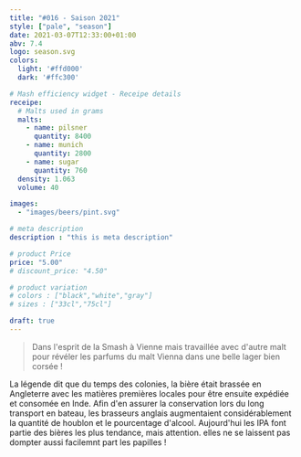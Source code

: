 ```yaml
---
title: "#016 - Saison 2021"
style: ["pale", "season"]
date: 2021-03-07T12:33:00+01:00
abv: 7.4
logo: season.svg
colors:
  light: '#ffd000'
  dark: '#ffc300'

# Mash efficiency widget - Receipe details
receipe:
  # Malts used in grams
  malts:
    - name: pilsner
      quantity: 8400
    - name: munich
      quantity: 2800
    - name: sugar
      quantity: 760
  density: 1.063
  volume: 40

images:
  - "images/beers/pint.svg"

# meta description
description : "this is meta description"

# product Price
price: "5.00"
# discount_price: "4.50"

# product variation
# colors : ["black","white","gray"]
# sizes : ["33cl","75cl"]

draft: true
---
```


> Dans l'esprit de la Smash à Vienne mais travaillée avec d'autre malt pour révéler les parfums du malt Vienna dans une belle lager bien corsée !

La légende dit que du temps des colonies, la bière était brassée en Angleterre avec les matières premières locales pour être ensuite expédiée et consomée en Inde. Afin d'en assurer la conservation lors du long transport en bateau, les brasseurs anglais augmentaient considérablement la quantité de houblon et le pourcentage d'alcool. Aujourd'hui les IPA font partie des bières les plus tendance, mais attention. elles ne se laissent pas dompter aussi facilemnt part les papilles !
